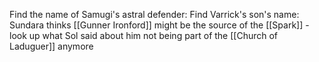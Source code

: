Find the name of Samugi's astral defender: 
Find Varrick's son's name:
Sundara thinks [[Gunner Ironford]] might be the source of the [[Spark]] 
	- look up what Sol said about him not being part of the [[Church of Laduguer]] anymore


